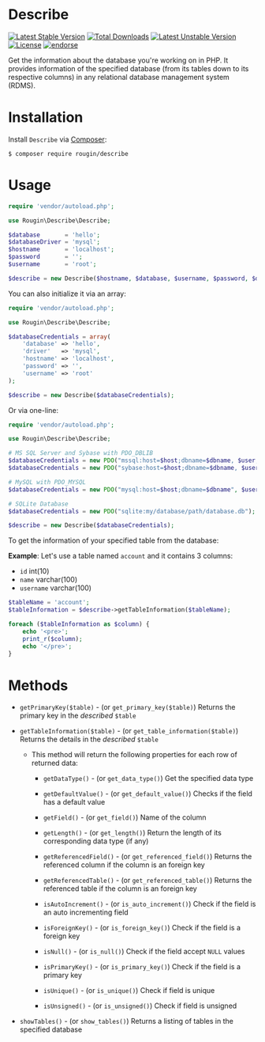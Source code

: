 # Describe

[![Latest Stable Version](https://poser.pugx.org/rougin/describe/v/stable)](https://packagist.org/packages/rougin/describe) [![Total Downloads](https://poser.pugx.org/rougin/describe/downloads)](https://packagist.org/packages/rougin/describe) [![Latest Unstable Version](https://poser.pugx.org/rougin/describe/v/unstable)](https://packagist.org/packages/rougin/describe) [![License](https://poser.pugx.org/rougin/describe/license)](https://packagist.org/packages/rougin/describe) [![endorse](https://api.coderwall.com/rougin/endorsecount.png)](https://coderwall.com/rougin)

Get the information about the database you're working on in PHP. It provides information of the specified database (from its tables down to its respective columns) in any relational database management system (RDMS).

# Installation

Install ```Describe``` via [Composer](https://getcomposer.org):

```$ composer require rougin/describe```

# Usage

```php
require 'vendor/autoload.php';

use Rougin\Describe\Describe;

$database       = 'hello';
$databaseDriver = 'mysql';
$hostname       = 'localhost';
$password       = '';
$username       = 'root';

$describe = new Describe($hostname, $database, $username, $password, $driver);
```

You can also initialize it via an array:

```php
require 'vendor/autoload.php';

use Rougin\Describe\Describe;

$databaseCredentials = array(
	'database' => 'hello',
	'driver'   => 'mysql',
	'hostname' => 'localhost',
	'password' => '',
	'username' => 'root'
);

$describe = new Describe($databaseCredentials);
```

Or via one-line:

```php
require 'vendor/autoload.php';

use Rougin\Describe\Describe;

# MS SQL Server and Sybase with PDO_DBLIB
$databaseCredentials = new PDO("mssql:host=$host;dbname=$dbname, $user, $pass");
$databaseCredentials = new PDO("sybase:host=$host;dbname=$dbname, $user, $pass");

# MySQL with PDO_MYSQL
$databaseCredentials = new PDO("mysql:host=$host;dbname=$dbname", $user, $pass);

# SQLite Database
$databaseCredentials = new PDO("sqlite:my/database/path/database.db");

$describe = new Describe($databaseCredentials);
```

To get the information of your specified table from the database:

**Example**: Let's use a table named ```account``` and it contains 3 columns:

* ```id```       int(10)
* ```name```     varchar(100)
* ```username``` varchar(100)

```php
$tableName = 'account';
$tableInformation = $describe->getTableInformation($tableName);

foreach ($tableInformation as $column) {
	echo '<pre>';
	print_r($column);
	echo '</pre>';
}
```

# Methods

* ```getPrimaryKey($table)``` - (or ```get_primary_key($table)```) Returns the primary key in the *described* ```$table```

* ```getTableInformation($table)``` - (or ```get_table_information($table)```) Returns the details in the *described* ```$table```

	* This method will return the following properties for each row of returned data:

		* ```getDataType()``` - (or ```get_data_type()```) Get the specified data type

		* ```getDefaultValue()``` - (or ```get_default_value()```) Checks if the field has a default value

		* ```getField()``` - (or ```get_field()```) Name of the column

		* ```getLength()``` - (or ```get_length()```) Return the length of its corresponding data type (if any)

		* ```getReferencedField()``` - (or ```get_referenced_field()```) Returns the referenced column if the column is an foreign key

		* ```getReferencedTable()``` - (or ```get_referenced_table()```) Returns the referenced table if the column is an foreign key

		* ```isAutoIncrement()``` - (or ```is_auto_increment()```) Check if the field is an auto incrementing field

		* ```isForeignKey()``` - (or ```is_foreign_key()```) Check if the field is a foreign key

		* ```isNull()``` - (or ```is_null()```) Check if the field accept ```NULL``` values

		* ```isPrimaryKey()``` - (or ```is_primary_key()```) Check if the field is a primary key

		* ```isUnique()``` - (or ```is_unique()```) Check if field is unique

		* ```isUnsigned()``` - (or ```is_unsigned()```) Check if field is unsigned


* ```showTables()``` - (or ```show_tables()```) Returns a listing of tables in the specified database